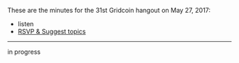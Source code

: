 These are the minutes for the 31st Gridcoin hangout on May 27, 2017:
* listen
* [RSVP & Suggest topics](https://steemit.com/gridcoin/@cm-steem/gridcoin-community-hangout-033-27th-may-2017-9pm-gmt-rsvp-and-suggest-topics)


***

in progress
